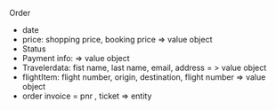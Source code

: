 Order 

- date
- price: shopping price, booking price => value object
- Status
- Payment info:  => value object
- Travelerdata: fist name, last name, email, address = > value object
- flightItem: flight number, origin, destination, flight number => value object
- order invoice = pnr , ticket => entity